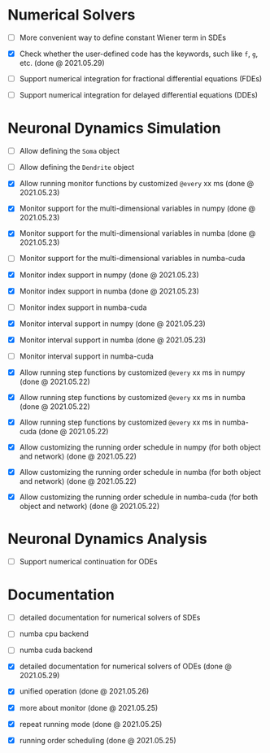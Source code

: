

# Numerical Solvers

- [ ] More convenient way to define constant Wiener term in SDEs
- [x] Check whether the user-defined code has the keywords, such like `f`, `g`, etc.  (done @ 2021.05.29)
- [ ] Support numerical integration for fractional differential equations (FDEs)
- [ ] Support numerical integration for delayed differential equations (DDEs)


# Neuronal Dynamics Simulation

- [ ] Allow defining the `Soma` object
- [ ] Allow defining the `Dendrite` object
- [x] Allow running monitor functions by customized `@every` xx ms (done @ 2021.05.23)
- [x] Monitor support for the multi-dimensional variables in numpy (done @ 2021.05.23)
- [x] Monitor support for the multi-dimensional variables in numba (done @ 2021.05.23)
- [ ] Monitor support for the multi-dimensional variables in numba-cuda
- [x] Monitor index support in numpy (done @ 2021.05.23)
- [x] Monitor index support in numba (done @ 2021.05.23)
- [ ] Monitor index support in numba-cuda
- [x] Monitor interval support in numpy (done @ 2021.05.23)
- [x] Monitor interval support in numba (done @ 2021.05.23)
- [ ] Monitor interval support in numba-cuda
- [x] Allow running step functions by customized `@every` xx ms in numpy (done @ 2021.05.22)
- [x] Allow running step functions by customized `@every` xx ms in numba (done @ 2021.05.22)
- [x] Allow running step functions by customized `@every` xx ms in numba-cuda (done @ 2021.05.22)
- [x] Allow customizing the running order schedule in numpy (for both object and network) (done @ 2021.05.22)
- [x] Allow customizing the running order schedule in numba (for both object and network) (done @ 2021.05.22)
- [x] Allow customizing the running order schedule in numba-cuda (for both object and network) (done @ 2021.05.22)



# Neuronal Dynamics Analysis

- [ ] Support numerical continuation for ODEs


# Documentation

- [ ] detailed documentation for numerical solvers of SDEs
- [ ] numba cpu backend
- [ ] numba cuda backend
- [x] detailed documentation for numerical solvers of ODEs (done @ 2021.05.29)
- [x] unified operation (done @ 2021.05.26)
- [x] more about monitor (done @ 2021.05.25)
- [x] repeat running mode  (done @ 2021.05.25)
- [x] running order scheduling  (done @ 2021.05.25)

